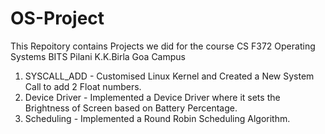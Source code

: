 # OS-Project

This Repoitory contains Projects we did for the course
CS F372 Operating Systems
BITS Pilani K.K.Birla Goa Campus

1. SYSCALL_ADD - Customised Linux Kernel and Created a New System Call to add 2 Float numbers.
2. Device Driver - Implemented a Device Driver where it sets the Brightness of Screen based on Battery Percentage.
3. Scheduling - Implemented a Round Robin Scheduling Algorithm.

